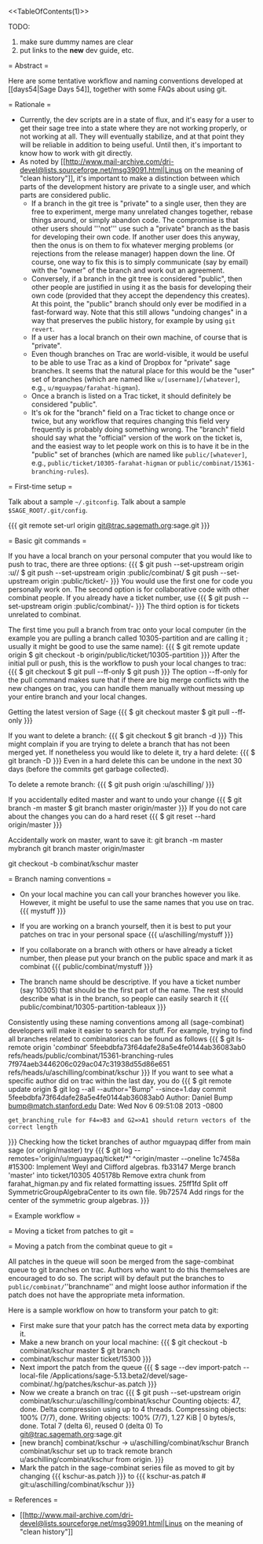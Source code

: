<<TableOfContents(1)>>

TODO:

 1. make sure dummy names are clear
 1. put links to the __new__ dev guide, etc.

= Abstract =

Here are some tentative workflow and naming conventions developed at [[days54|Sage Days 54]], together with some FAQs about using git.

= Rationale =

 * Currently, the dev scripts are in a state of flux, and it's easy for a user to get their sage tree into a state where they are not working properly, or not working at all. They will eventually stabilize, and at that point they will be reliable in addition to being useful. Until then, it's important to know how to work with git directly.
 * As noted by [[http://www.mail-archive.com/dri-devel@lists.sourceforge.net/msg39091.html|Linus on the meaning of "clean history"]], it's important to make a distinction between which parts of the development history are private to a single user, and which parts are considered public.
   * If a branch in the git tree is "private" to a single user, then they are free to experiment, merge many unrelated changes together, rebase things around, or simply abandon code. The compromise is that other users should '''not''' use such a "private" branch as the basis for developing their own code. If another user does this anyway, then the onus is on them to fix whatever merging problems (or rejections from the release manager) happen down the line. Of course, one way to fix this is to simply communicate (say by email) with the "owner" of the branch and work out an agreement.
   * Conversely, if a branch in the git tree is considered "public", then other people are justified in using it as the basis for developing their own code (provided that they accept the dependency this creates). At this point, the "public" branch should only ever be modified in a fast-forward way. Note that this still allows "undoing changes" in a way that preserves the public history, for example by using `git revert`.
   * If a user has a local branch on their own machine, of course that is "private".
   * Even though branches on Trac are world-visible, it would be useful to be able to use Trac as a kind of Dropbox for "private" sage branches. It seems that the natural place for this would be the "user" set of branches (which are named like `u/[username]/[whatever]`, e.g., `u/mguaypaq/farahat-higman`).
   * Once a branch is listed on a Trac ticket, it should definitely be considered "public".
   * It's ok for the "branch" field on a Trac ticket to change once or twice, but any workflow that requires changing this field very frequently is probably doing something wrong. The "branch" field should say what the "official" version of the work on the ticket is, and the easiest way to let people work on this is to have it be in the "public" set of branches (which are named like `public/[whatever]`, e.g., `public/ticket/10305-farahat-higman` or `public/combinat/15361-branching-rules`).

= First-time setup =

Talk about a sample `~/.gitconfig`.
Talk about a sample `$SAGE_ROOT/.git/config`.

{{{
git remote set-url origin git@trac.sagemath.org:sage.git
}}}

= Basic git commands =

If you have a local branch on your personal computer that you would like to push to trac, there are three options:
{{{
$ git push --set-upstream origin <mybranch>:u/<mytracname>/<mybranch>
$ git push --set-upstream origin <mybranch>:public/combinat/<mybranch>
$ git push --set-upstream origin <mybranch>:public/ticket/<ticketnumber>-<mybranch>
}}}
You would use the first one for code you personally work on. The second option is for collaborative code with other combinat people.
If you already have a ticket number, use
{{{
$ git push --set-upstream origin <mybranch>:public/combinat/<ticketnumber>-<mybranch>
}}}
The third option is for tickets unrelated to combinat.

The first time you pull a branch from trac onto your local computer (in the example you are pulling a branch called 10305-partition
and are calling it <mybranch>; usually it might be good to use the same name):
{{{
$ git remote update origin
$ git checkout -b <mybranch> origin/public/ticket/10305-partition
}}}
After the initial pull or push, this is the workflow to push your local changes to trac:
{{{
$ git checkout <mybranch>
$ git pull --ff-only
$ git push
}}}
The option --ff-only for the pull command makes sure that if there are big merge conflicts with the
new changes on trac, you can handle them manually without messing up your entire branch and your local changes.

Getting the latest version of Sage
{{{
$ git checkout master
$ git pull --ff-only
}}}

If you want to delete a branch:
{{{
$ git checkout <somethingelse>
$ git branch -d <mybranch>
}}}
This might complain if you are trying to delete a branch that has not been merged yet. If nonetheless you would like
to delete it, try a hard delete:
{{{
$ git branch -D <mybranch>
}}}
Even in a hard delete this can be undone in the next 30 days (before the commits get garbage collected).

To delete a remote branch:
{{{
$ git push origin :u/aschilling/<something>
}}}

If you accidentally edited master and want to undo your change
{{{
$ git branch -m master <mybranch>
$ git branch master origin/master
}}}
If you do not care about the changes you can do a hard reset
{{{
$ git reset --hard origin/master
}}}

Accidentally work on master, want to save it:
git branch -m master mybranch
git branch master origin/master

git checkout -b combinat/kschur master

= Branch naming conventions =

 * On your local machine you can call your branches however you like. However, it might be useful to use the
 same names that you use on trac.
{{{
mystuff
}}}

 * If you are working on a branch yourself, then it is best to put your patches on trac in your personal space
{{{
u/aschilling/mystuff
}}}

 * If you collaborate on a branch with others or have already a ticket number, then please put your branch on the
 public space and mark it as combinat
{{{
public/combinat/mystuff
}}}

 * The branch name should be descriptive. If you have a ticket number (say 10305) that should be the first part of the name.
 The rest should describe what is in the branch, so people can easily search it
{{{
public/combinat/10305-partition-tableaux
}}}

Consistently using these naming conventions among all (sage-combinat) developers will make it easier to search for stuff.
For example, trying to find all branches related to combinatorics can be found as follows
{{{
$ git ls-remote origin '*combinat*'
5feebdbfa73f64dafe28a5e4fe0144ab36083ab0	refs/heads/public/combinat/15361-branching-rules
7f974aeb3446206c029ac047c31938d55d86e651	refs/heads/u/aschilling/combinat/kschur
}}}
If you want to see what a specific author did on trac within the last day, you do
{{{
$ git remote update origin
$ git log --all --author="Bump" --since=1.day
commit 5feebdbfa73f64dafe28a5e4fe0144ab36083ab0
Author: Daniel Bump <bump@match.stanford.edu>
Date:   Wed Nov 6 09:51:08 2013 -0800

    get_branching_rule for F4=>B3 and G2=>A1 should return vectors of the correct length
}}}
Checking how the ticket branches of author mguaypaq differ from main sage (or origin/master) try
{{{
$ git log --remotes='origin/u/mguaypaq/ticket/*' ^origin/master --oneline
1c7458a #15300: Implement Weyl and Clifford algebras.
fb33147 Merge branch 'master' into ticket/10305
405178b Remove extra chunk from farahat_higman.py and fix related formatting issues.
25ff1fd Split off SymmetricGroupAlgebraCenter to its own file.
9b72574 Add rings for the center of the symmetric group algebras.
}}}

= Example workflow =

= Moving a ticket from patches to git =

= Moving a patch from the combinat queue to git =

All patches in the queue will soon be merged from the sage-combinat queue to git branches on trac.
Authors who want to do this themselves are encouraged to do so. The script will by default
put the branches to `public/combinat/`''branchname'' and might loose author information if the
patch does not have the appropriate meta information.

Here is a sample workflow on how to transform your patch to git:

 * First make sure that your patch has the correct meta data by exporting it.
 * Make a new branch on your local machine:
{{{
$ git checkout -b combinat/kschur master
$ git branch
* combinat/kschur
  master
  ticket/15300
}}}
 * Next import the patch from the queue
{{{
$ sage --dev import-patch --local-file /Applications/sage-5.13.beta2/devel/sage-combinat/.hg/patches/kschur-as.patch
}}}
 * Now we create a branch on trac
{{{
$ git push --set-upstream origin combinat/kschur:u/aschilling/combinat/kschur
Counting objects: 47, done.
Delta compression using up to 4 threads.
Compressing objects: 100% (7/7), done.
Writing objects: 100% (7/7), 1.27 KiB | 0 bytes/s, done.
Total 7 (delta 6), reused 0 (delta 0)
To git@trac.sagemath.org:sage.git
 * [new branch]      combinat/kschur -> u/aschilling/combinat/kschur
Branch combinat/kschur set up to track remote branch u/aschilling/combinat/kschur from origin.
}}}
 * Mark the patch in the sage-combinat series file as moved to git by changing
{{{
kschur-as.patch
}}}
   to 
{{{
kschur-as.patch # git:u/aschilling/combinat/kschur
}}}

= References =

 * [[http://www.mail-archive.com/dri-devel@lists.sourceforge.net/msg39091.html|Linus on the meaning of "clean history"]]
